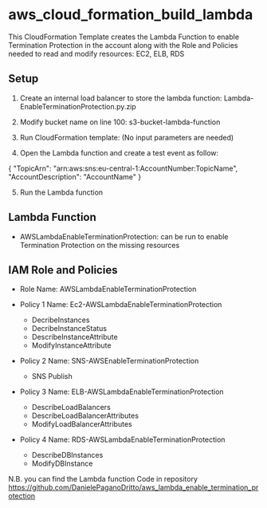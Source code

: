 # aws_cloud_formation_build_lambda

This CloudFormation Template creates the Lambda Function to enable Termination Protection in the account along with the Role and Policies needed 
to read and modify resources: EC2, ELB, RDS

## Setup

1) Create an internal load balancer to store the lambda function: Lambda-EnableTerminationProtection.py.zip

2) Modify bucket name on line 100: s3-bucket-lambda-function

3) Run CloudFormation template: (No input parameters are needed)

4) Open the Lambda function and create a test event as follow:

{
"TopicArn": "arn:aws:sns:eu-central-1:AccountNumber:TopicName",
"AccountDescription": "AccountName"
}

5) Run the Lambda function

## Lambda Function

- AWSLambdaEnableTerminationProtection: can be run to enable Termination Protection on the missing resources

## IAM Role and Policies

- Role Name: AWSLambdaEnableTerminationProtection 
- Policy 1 Name: Ec2-AWSLambdaEnableTerminationProtection
    - DecribeInstances
    - DecribeInstanceStatus
    - DescribeInstanceAttribute
    - ModifyInstanceAttribute

- Policy 2 Name: SNS-AWSEnableTerminationProtection
    - SNS Publish

- Policy 3 Name: ELB-AWSLambdaEnableTerminationProtection
    - DescribeLoadBalancers
    - DescribeLoadBalancerAttributes
    - ModifyLoadBalancerAttributes

- Policy 4 Name: RDS-AWSLambdaEnableTerminationProtection
    - DescribeDBInstances
    - ModifyDBInstance

N.B. you can find the Lambda function Code in repository https://github.com/DanielePaganoDritto/aws_lambda_enable_termination_protection
